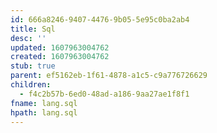 ```yaml
---
id: 666a8246-9407-4476-9b05-5e95c0ba2ab4
title: Sql
desc: ''
updated: 1607963004762
created: 1607963004762
stub: true
parent: ef5162eb-1f61-4878-a1c5-c9a776726629
children:
  - f4c2b57b-6ed0-48ad-a186-9aa27ae1f8f1
fname: lang.sql
hpath: lang.sql
---
```



